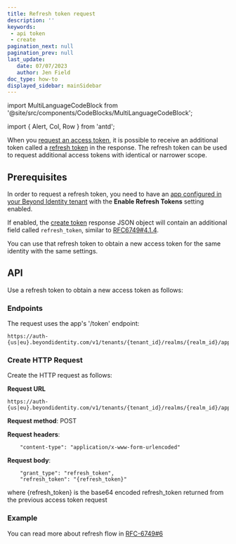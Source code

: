 ```yaml
---
title: Refresh token request
description: ''
keywords: 
 - api token
 - create
pagination_next: null
pagination_prev: null
last_update: 
   date: 07/07/2023
   author: Jen Field
doc_type: how-to
displayed_sidebar: mainSidebar
---
```


import MultiLanguageCodeBlock from '@site/src/components/CodeBlocks/MultiLanguageCodeBlock';

import { Alert, Col, Row } from 'antd';

When you [request an access token](./create-api-token.md#api), it is possible to receive an additional token called a [refresh token](https://datatracker.ietf.org/doc/html/rfc6749#section-1.5) in the response.  The refresh token can be used to request additional access tokens with identical or narrower scope.  

## Prerequisites
In order to request a refresh token, you need to have an [app configured in your Beyond Identity tenant](../how-to/add-an-application.mdx) with the **Enable Refresh Tokens** setting enabled.  

If enabled, the [create token](./create-api-token.md#api) response JSON object will contain an additional field called `refresh_token`, similar to [RFC6749#4.1.4](https://datatracker.ietf.org/doc/html/rfc6749#section-4.1.4).  

You can use that refresh token to obtain a new access token for the same identity with the same settings.

## API

Use a refresh token to obtain a new access token as follows:  

### Endpoints

The request uses the app's '/token' endpoint:  

```  
https://auth-{us|eu}.beyondidentity.com/v1/tenants/{tenant_id}/realms/{realm_id}/applications/{application_id}/token  
```  

### Create HTTP Request

Create the HTTP request as follows:  

**Request URL**

```  
https://auth-{us|eu}.beyondidentity.com/v1/tenants/{tenant_id}/realms/{realm_id}/applications/{application_id}/token  
```  

**Request method**: POST  

**Request headers**:

```  
    "content-type": "application/x-www-form-urlencoded"
```  

**Request body**:  

```  
    "grant_type": "refresh_token",
    "refresh_token": "{refresh_token}"
```  
where {refresh_token} is the base64 encoded refresh_token returned from the previous access token request  

### Example

<MultiLanguageCodeBlock
curl='curl "https://auth-$(REGION).beyondidentity.com/v1/tenants/$(TENANT_ID)/realms/$(REALM_ID)/applications/$(APPLICATION_ID)/token" \
-X POST \
-H "Content-Type: application/x-www-form-urlencoded" \
-d "grant_type=refresh_token&refresh_token=$(REFRESH_TOKEN)"'
title="/token"
/>

You can read more about refresh flow in [RFC-6749#6](https://datatracker.ietf.org/doc/html/rfc6749#section-6)
